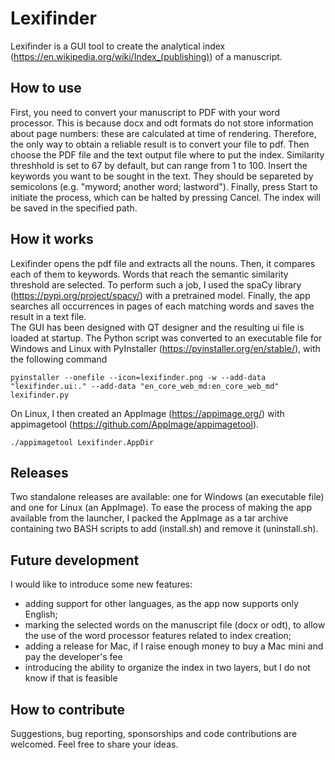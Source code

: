 # Lexifinder
Lexifinder is a GUI tool to create the analytical index (https://en.wikipedia.org/wiki/Index_(publishing)) of a manuscript.

## How to use
First, you need to convert your manuscript to PDF with your word processor. This is because docx and odt formats do not store information about page numbers: these are calculated at time of rendering. Therefore, the only way to obtain a reliable result is to convert your file to pdf. Then choose the PDF file and the text output file where to put the index. Similarity threshhold is set to 67 by default, but can range from 1 to 100. Insert the keywords you want to be sought in the text. They should be separeted by semicolons (e.g. "myword; another word; lastword"). Finally, press Start to initiate the process, which can be halted by pressing Cancel. The index will be saved in the specified path.

## How it works
Lexifinder opens the pdf file and extracts all the nouns. Then, it compares each of them to keywords. Words that reach the semantic similarity threshold are selected. To perform such a job, I used the spaCy library (https://pypi.org/project/spacy/) with a pretrained model. Finally, the app searches all occurrences in pages of each matching words and saves the result in a text file.<br>
The GUI has been designed with QT designer and the resulting ui file is loaded at startup. The Python script was converted to an executable file for Windows and Linux with PyInstaller (https://pyinstaller.org/en/stable/), with the following command

```
pyinstaller --onefile --icon=lexifinder.png -w --add-data "lexifinder.ui:." --add-data "en_core_web_md:en_core_web_md" lexifinder.py
```

On Linux, I then created an AppImage (https://appimage.org/) with appimagetool (https://github.com/AppImage/appimagetool).

```
./appimagetool Lexifinder.AppDir
```

## Releases
Two standalone releases are available: one for Windows (an executable file) and one for Linux (an AppImage). To ease the process of making the app available from the launcher, I packed the AppImage as a tar archive containing two BASH scripts to add (install.sh) and remove it (uninstall.sh).

## Future development
I would like to introduce some new features:
- adding support for other languages, as the app now supports only English;
- marking the selected words on the manuscript file (docx or odt), to allow the use of the word processor features related to index creation;
- adding a release for Mac, if I raise enough money to buy a Mac mini and pay the developer's fee
- introducing the ability to organize the index in two layers, but I do not know if that is feasible

## How to contribute
Suggestions, bug reporting, sponsorships and code contributions are welcomed. Feel free to share your ideas.
